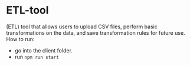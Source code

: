 # ETL-tool
(ETL) tool that allows users to upload CSV files, perform basic transformations on the data, and save transformation rules for future use.
 How to run: 
 
 - go into the client folder.
 - run `npm run start`
